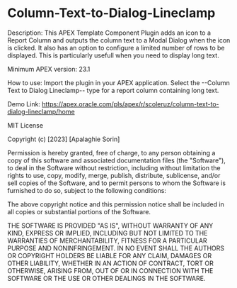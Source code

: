 # Column-Text-to-Dialog-Lineclamp
Description:
This APEX Template Component Plugin adds an icon to a Report Column and outputs the column text to a Modal Dialog when the icon is clicked. It also has an option to configure a limited number of rows to be displayed. This is particularly usefull when you need to display long text. 

Minimum APEX version: 23.1

How to use:
Import the plugin in your APEX application. Select the --Column Text to Dialog Lineclamp-- type for a report column containing long text. 

Demo Link:
https://apex.oracle.com/pls/apex/r/scoleruz/column-text-to-dialog-lineclamp/home

MIT License

Copyright (c) [2023] [Apalaghie Sorin]

Permission is hereby granted, free of charge, to any person obtaining a copy
of this software and associated documentation files (the "Software"), to deal
in the Software without restriction, including without limitation the rights
to use, copy, modify, merge, publish, distribute, sublicense, and/or sell
copies of the Software, and to permit persons to whom the Software is
furnished to do so, subject to the following conditions:

The above copyright notice and this permission notice shall be included in all
copies or substantial portions of the Software.

THE SOFTWARE IS PROVIDED "AS IS", WITHOUT WARRANTY OF ANY KIND, EXPRESS OR
IMPLIED, INCLUDING BUT NOT LIMITED TO THE WARRANTIES OF MERCHANTABILITY,
FITNESS FOR A PARTICULAR PURPOSE AND NONINFRINGEMENT. IN NO EVENT SHALL THE
AUTHORS OR COPYRIGHT HOLDERS BE LIABLE FOR ANY CLAIM, DAMAGES OR OTHER
LIABILITY, WHETHER IN AN ACTION OF CONTRACT, TORT OR OTHERWISE, ARISING FROM,
OUT OF OR IN CONNECTION WITH THE SOFTWARE OR THE USE OR OTHER DEALINGS IN THE
SOFTWARE.
